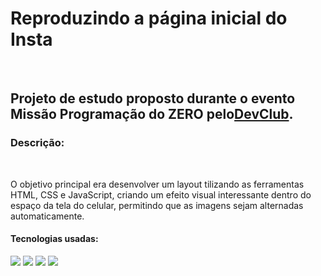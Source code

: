 <h1>Reproduzindo a página inicial do Insta</h1>
<br>
<h2> Projeto de estudo proposto durante o evento Missão Programação do ZERO pelo<a href="https://rodolfomori.com.br/devclub">DevClub</a>. </h2>

<h3> Descrição: </h3>
  <br>
  <p>O objetivo principal era desenvolver um layout tilizando as ferramentas HTML, CSS e JavaScript, criando um efeito visual interessante dentro
    do espaço da tela do celular, permitindo que as imagens sejam alternadas automaticamente.</p>
  
  <h4>Tecnologias usadas: </h4>
  <img src="https://img.shields.io/badge/CSS3-1572B6?style=for-the-badge&logo=css3&logoColor=white"/>
  <img src="https://img.shields.io/badge/HTML-239120?style=for-the-badge&logo=html5&logoColor=white"/> 
  <img src="https://img.shields.io/badge/JavaScript-F7DF1E?style=for-the-badge&logo=javascript&logoColor=black"/>

  <img src="https://github.com/PriscilaKimura/Reproduzindo-Insta/blob/main/img/Imagem%20do%20projeto.jpg?raw=true"/>


